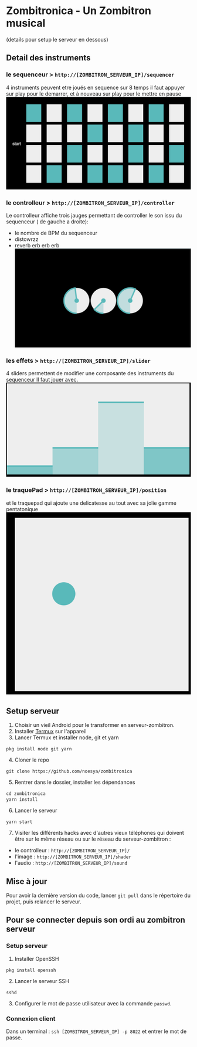 # Zombitronica - Un Zombitron musical 
(details pour setup le serveur en dessous)

##  Detail des instruments

### le sequenceur > `http://[ZOMBITRON_SERVEUR_IP]/sequencer`
4 instruments peuvent etre joués en sequence sur 8 temps
il faut appuyer sur play pour le demarrer, et à nouveau sur play pour le mettre en pause
![sequencer](assets/images/sequencer.png?raw=true "Sequenceur")

### le controlleur >  `http://[ZOMBITRON_SERVEUR_IP]/controller`
Le controlleur affiche trois jauges permettant de controller le son issu du sequenceur
( de gauche a droite): 
- le nombre de BPM du sequenceur
- distowrzz
- reverb erb  erb   erb 
![Controlleur](assets/images/control.png?raw=true "Controlleur")

### les effets > `http://[ZOMBITRON_SERVEUR_IP]/slider`
4 sliders permettent de modifier une composante des instruments du sequenceur 
Il faut jouer avec.
![Sliders](assets/images/slide.png?raw=true "Sliders")

### le traquePad > `http://[ZOMBITRON_SERVEUR_IP]/position`
et le traquepad qui ajoute une delicatesse au tout avec sa jolie gamme pentatonique
![Traquepad](assets/images/traque.png?raw=true "Traquepad")

## Setup serveur
1. Choisir un vieil Android pour le transformer en serveur-zombitron.
2. Installer [Termux](https://play.google.com/store/apps/details?id=com.termux) sur l'appareil
3. Lancer Termux et installer node, git et yarn
  ```
  pkg install node git yarn
  ```
4. Cloner le repo
  ```
  git clone https://github.com/noesya/zombitronica
  ```
5. Rentrer dans le dossier, installer les dépendances
  ```
  cd zombitronica
  yarn install
  ```
6. Lancer le serveur
  ```
  yarn start
  ```
7. Visiter les différents hacks avec d'autres vieux téléphones qui doivent être sur le même réseau ou sur le réseau du serveur-zombitron :
  - le controlleur : `http://[ZOMBITRON_SERVEUR_IP]/`
  - l'image : `http://[ZOMBITRON_SERVEUR_IP]/shader`
  - l'audio : `http://[ZOMBITRON_SERVEUR_IP]/sound`

## Mise à jour

Pour avoir la dernière version du code, lancer `git pull` dans le répertoire du projet, puis relancer le serveur.

## Pour se connecter depuis son ordi au zombitron serveur

### Setup serveur

1. Installer OpenSSH
  ```
  pkg install openssh
  ```
2. Lancer le serveur SSH
  ```
  sshd
  ```
3. Configurer le mot de passe utilisateur avec la commande `passwd`.

### Connexion client

Dans un terminal : `ssh [ZOMBITRON_SERVEUR_IP] -p 8022` et entrer le mot de passe.
